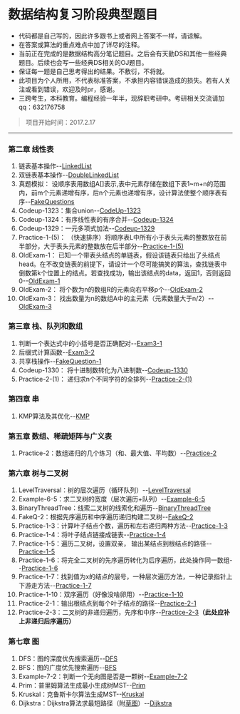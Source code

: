 # 数据结构复习阶段典型题目

 - 代码都是自己写的，因此许多跟书上或者网上答案不一样，请谅解。 
 - 在答案或算法的重点难点中加了详尽的注释。
 - 当前正在完成的是数据结构高分笔记题目。之后会有天勤DS和其他一些经典题目。后续也会写一些经典DS相关的OJ题目。
 - 保证每一题是自己思考得出的结果。不敷衍，不将就。
 - 此项目为个人所用，不代表标准答案，不承担内容错误造成的损失。若有人关注或看到错误，欢迎及时pr，感谢。
 - 三跨考生，本科教育。编程经验一年半，现辞职考研中。考研相关交流请加qq：632176758

>项目开始时间：2017.2.17

---

### 第二章 线性表

 1. 链表基本操作--[LinkedList][1]
 2. 双链表基本操作--[DoubleLinkedList][2]
 3. 真题模拟：
    设顺序表用数组A[]表示,表中元素存储在数组下表1~m+n的范围内，前m个元素递增有序，后n个元素也递增有序，设计算法使整个顺序表有序--[FakeQuestions][3]
 4. Codeup-1323：集合union--[CodeUp-1323][4]
 5. Codeup-1324：有序线性表的有序合并--[Codeup-1324][5]
 6. Codeup-1329：一元多项式加法--[Codeup-1329][6]
 7. Practice-1-(5)：
  （快速排序）将顺序表L中所有小于表头元素的整数放在前半部分，大于表头元素的整数放在后半部分--[Practice-1-(5)][7]
 8. OldExam-1：
  已知一个带表头结点的单链表，假设该链表只给出了头结点head。在不改变链表的前提下，请设计一个尽可能搞笑的算法，查找链表中倒数第k个位置上的结点。若查找成功，输出该结点的data，返回1，否则返回0--[OldExam-1][8]
 9. OldExam-2：
 将个数为n的数组R的元素向右平移p个--[OldExam-2][9]
 10. OldExam-3：
 找出数量为n的数组A中的主元素（元素数量大于n/2）--[OldExam-3][10]

### 第三章 栈、队列和数组

 1.  判断一个表达式中的小括号是否正确配对--[Exam3-1][11]
 2.  后缀式计算函数--[Exam3-2][12]
 3.  共享栈操作--[FakeQuestion-1][13]
 4.  Codeup-1330： 将十进制数转化为八进制数--[Codeup-1330][14]
 5.  Practice-2-(1)： 递归求n个不同字符的全排列--[Practice-2-(1)][15]

### 第四章 串

 1. KMP算法及其优化--[KMP][16]

### 第五章 数组、稀疏矩阵与广义表

 1. Practice-2：数组递归的几个练习（和、最大值、平均数）--[Practice-2][17]

### 第六章 树与二叉树

 1. LevelTraversal：树的层次遍历（循环队列）--[LevelTraversal][18]
 2. Example-6-5：求二叉树的宽度（层次遍历+队列）--[Example-6-5][19]
 3. BinaryThreadTree：线索二叉树的线索化和遍历--[BinaryThreadTree][20]
 4. FakeQ-2：根据先序遍历和中序遍历递归构建二叉树--[FakeQ-2][21]
 5. Practice-1-3：计算叶子结点个数，遍历和左右递归两种方法--[Practice-1-3][22]
 6. Practice-1-4：将叶子结点链接成链表--[Practice-1-4][23]
 7. Practice-1-5：遍历二叉树，设置双亲， 输出某结点到根结点的路径--[Practice-1-5][24]
 8. Practice-1-6：将完全二叉树的先序遍历转化为后序遍历，此处操作同一数组--[Practice-1-6][25]
 9. Practice-1-7：找到值为x的结点的层号，一种层次遍历方法，一种记录指针上下游走方法--[Practice-1-7][26]
 10. Practice-1-10：双序遍历（好像没啥卵用）--[Practice-1-10][27]
 11. Practice-2-1：输出根结点到每个叶子结点的路径--[Practice-2-1][28]
 12. Practice-2-3：二叉树的非递归遍历，先序和中序--[Practice-2-3][29]**（此处应补上非递归后序遍历）**

### 第七章 图

 1. DFS：图的深度优先搜索遍历--[DFS][30]
 2. BFS：图的广度优先搜索遍历--[BFS][31]
 3. Example-7-2：判断一个无向图是否是一颗树--[Example-7-2][32]
 4. Prim：普里姆算法生成最小生成树MST--[Prim][33]
 5. Kruskal：克鲁斯卡尔算法生成MST--[Kruskal][34]
 6. Dijkstra：Dijkstra算法求最短路径（附[草图][35]）--[Dijkstra][36]


  [1]: https://github.com/lfny2580832/Data_Structure/blob/master/GFBJ/LinearList/LinearList/LinkedList.cpp
  [2]: https://github.com/lfny2580832/Data_Structure/blob/master/GFBJ/LinearList/LinearList/DoubleLinkedList.cpp
  [3]: https://github.com/lfny2580832/Data_Structure/blob/master/GFBJ/LinearList/LinearList/FakeQuestions.cpp
  [4]: https://github.com/lfny2580832/Data_Structure/blob/master/GFBJ/LinearList/LinearList/Codeup-1323.cpp
  [5]: https://github.com/lfny2580832/Data_Structure/blob/master/GFBJ/LinearList/LinearList/Codeup-1324.cpp
  [6]: https://github.com/lfny2580832/Data_Structure/blob/master/GFBJ/LinearList/LinearList/Codeup-1329.cpp
  [7]: https://github.com/lfny2580832/Data_Structure/blob/master/GFBJ/LinearList/LinearList/Practice-1-%285%29.cpp
  [8]: https://github.com/lfny2580832/Data_Structure/blob/master/GFBJ/LinearList/LinearList/OldExam-1.cpp
  [9]: https://github.com/lfny2580832/Data_Structure/blob/master/GFBJ/LinearList/LinearList/OldExam-2.cpp
  [10]: https://github.com/lfny2580832/Data_Structure/blob/master/GFBJ/LinearList/LinearList/OldExam-3.cpp
  [11]: https://github.com/lfny2580832/Data_Structure/blob/master/GFBJ/LinearList/StackQueueArray/Exam3-1.cpp
  [12]: https://github.com/lfny2580832/Data_Structure/blob/master/GFBJ/LinearList/StackQueueArray/Exam3-2.cpp
  [13]: https://github.com/lfny2580832/Data_Structure/blob/master/GFBJ/LinearList/StackQueueArray/FakeQuestion-1.cpp
  [14]: https://github.com/lfny2580832/Data_Structure/blob/master/GFBJ/LinearList/StackQueueArray/Codeup-1330.cpp
  [15]: https://github.com/lfny2580832/Data_Structure/blob/master/GFBJ/LinearList/StackQueueArray/Practice-2-%281%29.cpp
  [16]: https://github.com/lfny2580832/Data_Structure/blob/master/GFBJ/LinearList/String/KMP.cpp
  [17]: https://github.com/lfny2580832/Data_Structure/blob/master/GFBJ/LinearList/ArraySMGTB/Practice-2.cpp
  [18]: https://github.com/lfny2580832/Data_Structure/blob/master/GFBJ/Tree/Tree/LevelTraversal.cpp
  [19]: https://github.com/lfny2580832/Data_Structure/blob/master/GFBJ/Tree/Tree/Example-6-5.cpp
  [20]: https://github.com/lfny2580832/Data_Structure/blob/master/GFBJ/Tree/Tree/BinaryThreadTree.cpp
  [21]: https://github.com/lfny2580832/Data_Structure/blob/master/GFBJ/Tree/Tree/FakeQ-2.cpp
  [22]: https://github.com/lfny2580832/Data_Structure/blob/master/GFBJ/Tree/Tree/Practice-1-3.cpp
  [23]: https://github.com/lfny2580832/Data_Structure/blob/master/GFBJ/Tree/Tree/Practice-1-4.cpp
  [24]: https://github.com/lfny2580832/Data_Structure/blob/master/GFBJ/Tree/Tree/Practice-1-5.cpp
  [25]: https://github.com/lfny2580832/Data_Structure/blob/master/GFBJ/Tree/Tree/Practice-1-6.cpp
  [26]: https://github.com/lfny2580832/Data_Structure/blob/master/GFBJ/Tree/Tree/Practice-1-7.cpp
  [27]: https://github.com/lfny2580832/Data_Structure/blob/master/GFBJ/Tree/Tree/Practice-1-10.cpp
  [28]: https://github.com/lfny2580832/Data_Structure/blob/master/GFBJ/Tree/Tree/Practice-2-1.cpp
  [29]: https://github.com/lfny2580832/Data_Structure/blob/master/GFBJ/Tree/Tree/Practice-2-3.cpp
  [30]: https://github.com/lfny2580832/Data_Structure/blob/master/GFBJ/Graph/Graph/DFS.cpp
  [31]: https://github.com/lfny2580832/Data_Structure/blob/master/GFBJ/Graph/Graph/BFS.cpp
  [32]: https://github.com/lfny2580832/Data_Structure/blob/master/GFBJ/Graph/Graph/Example-7-2.cpp
  [33]: https://github.com/lfny2580832/Data_Structure/blob/master/GFBJ/Graph/Graph/Prim.cpp
  [34]: https://github.com/lfny2580832/Data_Structure/blob/master/GFBJ/Graph/Graph/Kruskal.cpp
  [35]: https://github.com/lfny2580832/Data_Structure/blob/master/sources/Dijkstra.jpg
  [36]: https://github.com/lfny2580832/Data_Structure/blob/master/GFBJ/Graph/Graph/Dijkstra.cpp
